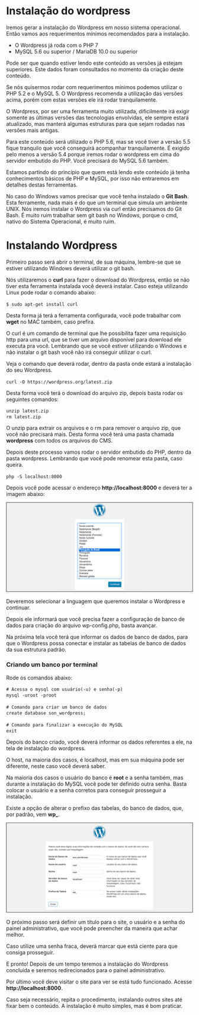 # Instalação do wordpress

Iremos gerar a instalação do Wordpress em nosso sistema operacional. Então vamos aos requerimentos mínimos recomendados para a instalação.

* O Wordpress já roda com o PHP 7
* MySQL 5.6 ou superior / MariaDB 10.0 ou superior

Pode ser que quando estiver lendo este conteúdo as versões já estejam superiores. Este dados foram consultados no momento da criação deste conteúdo.

Se nós quisermos rodar com requerimentos mínimos podemos utilizar o PHP 5.2 e o MySQL 5. O Wordpress recomenda a utilização das versões acima, porém com estas versões ele irá rodar tranquilamente.

O Wordpress, por ser uma ferramenta muito utilizada, dificilmente irá exigir somente as últimas versões das tecnologias envolvidas, ele sempre estará atualizado, mas manterá algumas estruturas para que sejam rodadas nas versões mais antigas.

Para este conteúdo será utilizado o PHP 5.6, mas se você tiver a versão 5.5 fique tranquilo que você conseguirá acompanhar tranquilamente. É exigido pelo menos a versão 5.4 porque iremos rodar o wordpress em cima do servidor embutido do PHP. Você precisará do MySQL 5.6 também.

Estamos partindo do princípio que quem está lendo este conteúdo já tenha conhecimentos básicos de PHP e MySQL, por isso não entraremos em detalhes destas ferramentas.

No caso do Windows vamos precisar que você tenha instalado o **Git Bash**. Esta ferramente, nada mais é do que um terminal que simula um ambiente UNIX. Nós iremos instalar o Wordpress via curl então precisamos do Git Bash. É muito ruim trabalhar sem git bash no Windows, porque o cmd, nativo do Sistema Operacional, é muito ruim.

# Instalando Wordpress

Primeiro passo será abrir o terminal, de sua máquina, lembre-se que se estiver utilizando Windows deverá utilizar o git bash.

Nós utilizaremos o **curl** para fazer o download do Wordpress, então se não tiver esta ferramenta instalada você deverá instalar. Caso esteja utilizando Linux pode rodar o comando abaixo:

`$ sudo apt-get install curl`

Desta forma já terá a ferramenta configurada, você pode trabalhar com **wget** no MAC também, caso prefira.

O curl é um comando de terminal que lhe possibilita fazer uma requisição http para uma url, que se tiver um arquivo disponível para download ele executa pra você. Lembrando que se você estiver utilizando o Windows e não instalar o git bash você não irá conseguir utilizar o curl.

Veja o comando que deverá rodar, dentro da pasta onde estará a instalação do seu Wordpress.

`curl -O https://wordpress.org/latest.zip`

Desta forma você terá o download do arquivo zip, depois basta rodar os seguintes comandos:

```
unzip latest.zip
rm latest.zip
```

O unzip para extrair os arquivos e o rm para remover o arquivo zip, que você não precisará mais. Desta forma você terá uma pasta chamada **wordpress** com todos os arquivos do CMS.

Depois deste processo vamos rodar o servidor embutido do PHP, dentro da pasta wordpress. Lembrando que você pode renomear esta pasta, caso queira.

`php -S localhost:8000`

Depois você pode acessar o endereço **http://localhost:8000** e deverá ter a imagem abaixo:

![wp_install](./images/wp_install.png "wp_install")

Deveremos selecionar a linguagem que queremos instalar o Wordpress e continuar.

Depois ele informará que você precisa fazer a configuração de banco de dados para criação do arquivo wp-config.php, basta avançar.

Na próxima tela você terá que informar os dados de banco de dados, para que o Wordpress possa conectar e instalar as tabelas de banco de dados da sua estrutura padrão.

### Criando um banco por terminal

Rode os comandos abaixo:

```
# Acessa o mysql com usuário(-u) e senha(-p)
mysql -uroot -proot

# Comando para criar um banco de dados
create database son_wordpress;

# Comando para finalizar a execução do MySQL
exit
```

Depois do banco criado, você deverá informar os dados referentes a ele, na tela de instalação do wordpress.

O host, na maioria dos casos, é localhost, mas em sua máquina pode ser diferente, neste caso você deverá saber.

Na maioria dos casos o usuário do banco é **root** e a senha também, mas durante a instalação do MySQL você pode ter definido outra senha. Basta colocar o usuário e a senha corretos para conseguir prosseguir a instalação.

Existe a opção de alterar o prefixo das tabelas, do banco de dados, que, por padrão, vem **wp_**.

![wp_install_db](./images/wp_install_db.png "wp_install_db")

O próximo passo será definir um título para o site, o usuário e a senha do painel administrativo, que você pode preencher da maneira que achar melhor.

Caso utilize uma senha fraca, deverá marcar que está ciente para que consiga prosseguir.

E pronto! Depois de um tempo teremos a instalação do Wordpress concluída e seremos redirecionados para o painel administrativo.

Por último você deve visitar o site para ver se está tudo funcionado. Acesse **http://localhost:8000**.

Caso seja necessário, repita o procedimento, instalando outros sites até fixar bem o conteúdo. A instalação é muito simples, mas é bom praticar.